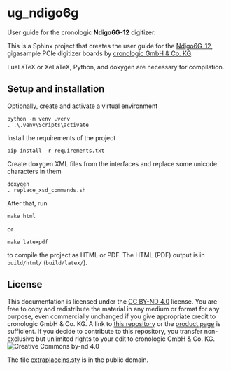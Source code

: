 # ug_ndigo6g

User guide for the cronologic **Ndigo6G-12** digitizer.

This is a Sphinx project that creates the user guide for the
[Ndigo6G-12](https://www.cronologic.de/product/ndigo6g-12),
gigasample PCIe digitizer boards by
[cronologic GmbH & Co. KG](https://www.cronologic.de).

LuaLaTeX or XeLaTeX, Python, and doxygen are necessary for compilation.

## Setup and installation

Optionally, create and activate a virtual environment
```shell
python -m venv .venv
. .\.venv\Scripts\activate
```

Install the requirements of the project
```shell
pip install -r requirements.txt
```

Create doxygen XML files from the interfaces and replace some unicode characters
in them
```shell
doxygen
. replace_xsd_commands.sh
```

After that, run
```shell
make html
```
   or
```shell
make latexpdf
```
to compile the project as HTML or PDF. The HTML (PDF) output is in `build/html/`
(`build/latex/`).

## License
This documentation is licensed under the
[CC BY-ND 4.0](https://creativecommons.org/licenses/by-nd/4.0/) license.
You are free to copy and redistribute the material in any medium or format for
any purpose, even commercially unchanged if you give appropriate credit to
cronologic GmbH & Co. KG. A link to
[this repository](https://github.com/cronologic-de/ug_ndigo6g) or the
[product page](https://www.cronologic.de/product/ndigo6g-12)
is sufficient.  If you decide to contribute to this repository, you transfer
non-exclusive but unlimited rights to your edit to cronologic GmbH & Co. KG.
![Creative Commons by-nd 4.0](https://i.creativecommons.org/l/by-nd/4.0/88x31.png)

The file [extraplaceins.sty](extraplaceins.sty) is in the public domain.
